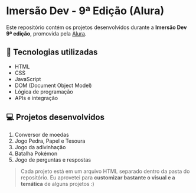 # Imersão Dev - 9ª Edição (Alura)

Este repositório contém os projetos desenvolvidos durante a **Imersão Dev 9ª edição**, promovida pela [Alura](https://www.alura.com.br/).

## 🧠 Tecnologias utilizadas

- HTML
- CSS
- JavaScript
- DOM (Document Object Model)
- Lógica de programação
- APIs e integração

## 💻 Projetos desenvolvidos

1. Conversor de moedas
2. Jogo Pedra, Papel e Tesoura
3. Jogo da adivinhação
4. Batalha Pokémon
5. Jogo de perguntas e respostas

> Cada projeto está em um arquivo HTML separado dentro da pasta do repositório.
> Eu aprovetei para **customizar bastante o visual e a temática** de alguns projetos :)
